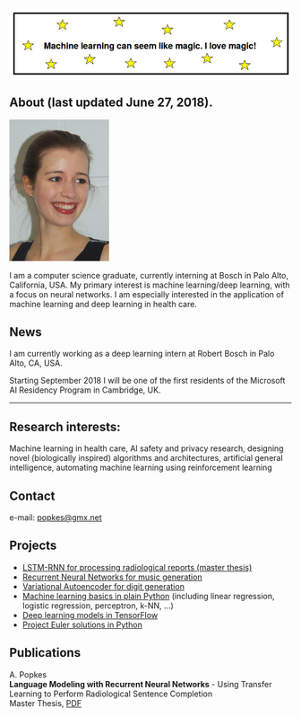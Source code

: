 ![](ml_magic.png)

## About (last updated June 27, 2018).

![](small_pic.png)

I am a computer science graduate, currently interning at Bosch in Palo Alto, California, USA. My primary interest is machine learning/deep learning, with a focus on neural networks. I am especially interested in the application of machine learning and deep learning in health care.


## News

I am currently working as a deep learning intern at Robert Bosch in Palo Alto, CA, USA. 

Starting September 2018 I will be one of the first residents of the Microsoft AI Residency Program in Cambridge, UK.
* * *


## Research interests:
Machine learning in health care, AI safety and privacy research, designing novel (biologically inspired) algorithms and architectures, artificial general intelligence, automating machine learning using reinforcement learning


## [](#header-1)Contact

e-mail: popkes@gmx.net

## [](#header-2)Projects

- [LSTM-RNN for processing radiological reports (master thesis)](https://github.com/zotroneneis/lstmLanguageModel)
- [Recurrent Neural Networks for music generation](https://github.com/zotroneneis/deep-music)
- [Variational Autoencoder for digit generation](https://github.com/zotroneneis/tensorflow_deep_learning_models/blob/master/improved_variational_autoencoder.ipynb)
- [Machine learning basics in plain Python](https://github.com/zotroneneis/ML_basics) (including linear regression, logistic regression, perceptron, k-NN, ...)
- [Deep learning models in TensorFlow](https://github.com/zotroneneis/tensorflow_deep_learning_models)
- [Project Euler solutions in Python](https://github.com/zotroneneis/ProjectEuler)



## Publications

A. Popkes  
__Language Modeling with Recurrent Neural Networks__ - Using Transfer Learning to Perform Radiological Sentence Completion  
Master Thesis, [PDF](https://github.com/zotroneneis/lstmLanguageModel/blob/master/reports/master_thesis_APopkes.pdf)  


